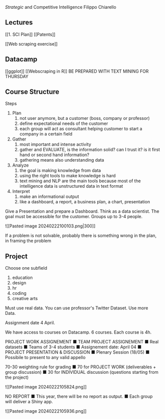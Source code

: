 *Strategic* and Competitive Intelligence
Filippo Chiarello

## Lectures
[[1. SCI Plan]]
[[Patents]]

[[Web scraping exercise]]
## Datacamp
[[ggplot]]
[[Webscraping in R]]
BE PREPARED WITH TEXT MINING FOR THURSDAY




## Course Structure
Steps
1. Plan
	1. not user anymore, but a customer (boss, company or professor)
	2. define expectational needs of the customer
	3. each group will act as consultant helping customer to start a company in a certain field
2. Gather
	1. most important and intense activity
	2. gather and EVALUATE, is the information solid? can I trust it? is it first hand or second hand information?
	3. gathering means also understanding data
3. Analyze
	1. the goal is making knowledge from data
	2. using the right tools to make knowledge is hard
	3. text mining and NLP are the main tools because most of the intelligence data is unstructured data in text format
4. Interpret
	1. make an informational output
	2. like a dashboard, a report, a business plan, a chart, presentation

Give a Presentation and prepare a Dashboard.
Think as a data scientist. The goal must be accessible for the customer.
Groups up to 3-4 people.

![[Pasted image 20240222100103.png|300]]

If a problem is not solvable, probably there is something wrong in the plan, in framing the problem


## Project
Choose one subfield
1. education
2. design
3. hr
4. coding
5. creative arts

Must use real data.
You can use professor's Twitter Dataset.
Use more Data.

Assignment date 4 April.

We have access to courses on Datacamp.
6 courses. Each course is 4h.

PROJECT WORK ASSIGNEMENT
■ TEAM PROJECT ASSIGNEMENT
	■ Real datasets
	■ Teams of 3-4 students
	■ Assignement date: April 04
■ PROJECT PRESENTATION & DISCUSSION
	■ Plenary Session (18/05)
	■ Possibile to present to any valid appello

70-30 weighting rule for grading
■ 70 for PROJECT WORK (deliverables + group discussion)
■ 30 for INDIVIDUAL discussion (questions starting from the project)

![[Pasted image 20240222105824.png]]

NO REPORT
■ This year, there will be no report as output.
■ Each group will deliver a Shiny app.

![[Pasted image 20240222105936.png]]


